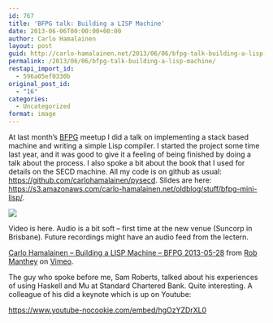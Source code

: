 ```yaml
---
id: 767
title: 'BFPG talk: Building a LISP Machine'
date: 2013-06-06T00:00:00+00:00
author: Carlo Hamalainen
layout: post
guid: http://carlo-hamalainen.net/2013/06/06/bfpg-talk-building-a-lisp-machine/
permalink: /2013/06/06/bfpg-talk-building-a-lisp-machine/
restapi_import_id:
  - 596a05ef0330b
original_post_id:
  - "16"
categories:
  - Uncategorized
format: image
---
```

At last month&#8217;s [BFPG](http://www.meetup.com/Brisbane-Functional-Programming-Group/events/104664052/) meetup I did a talk on implementing a stack based machine and writing a simple Lisp compiler. I started the project some time last year, and it was good to give it a feeling of being finished by doing a talk about the process. I also spoke a bit about the book that I used for details on the SECD machine. All my code is on github as usual: <https://github.com/carlohamalainen/pysecd>. Slides are here: <https://s3.amazonaws.com/carlo-hamalainen.net/oldblog/stuff/bfpg-mini-lisp/>. 

[<img src="https://i2.wp.com/s3.amazonaws.com/carlo-hamalainen.net/oldblog/blogdata/x-2013-05/event_241404852.jpeg?w=1100&#038;ssl=1" data-recalc-dims="1" />](https://i0.wp.com/s3.amazonaws.com/carlo-hamalainen.net/oldblog/blogdata/x-2013-05/highres_241404852.jpeg?ssl=1) 

Video is here. Audio is a bit soft &#8211; first time at the new venue (Suncorp in Brisbane). Future recordings might have an audio feed from the lectern. 

<div class="jetpack-video-wrapper">
  <div class="embed-vimeo" style="text-align: center;">
  </div>
</div>

[Carlo Hamalainen &#8211; Building a LISP Machine &#8211; BFPG 2013-05-28](http://vimeo.com/67928329) from [Rob Manthey](http://vimeo.com/robmanthey) on [Vimeo](http://vimeo.com).</p> 

The guy who spoke before me, Sam Roberts, talked about his experiences of using Haskell and Mu at Standard Chartered Bank. Quite interesting. A colleague of his did a keynote which is up on Youtube: 

<https://www.youtube-nocookie.com/embed/hgOzYZDrXL0>